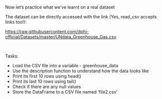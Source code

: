 <p>Now let&rsquo;s practice what we&rsquo;ve learnt on a real dataset</p>

<p>The dataset can be directly accessed with the link (Yes, read_csv accepts links too!):</p>

<p><a href="https://raw.githubusercontent.com/dphi-official/Datasets/master/UNdata_Greenhouse_Gas.csv">https://raw.githubusercontent.com/dphi-official/Datasets/master/UNdata_Greenhouse_Gas.csv</a></p>

<p>&nbsp;</p>

<p>Tasks:</p>

<ul>
	<li>Load the CSV file into a variable - greenhouse_data</li>
	<li>Use the description function to understand how the data looks like</li>
	<li>Print its first 10 rows using head()</li>
	<li>Print its last 10 rows using tail()</li>
	<li>Check if there are any null values</li>
	<li>Store the DataFrame to a CSV file named &lsquo;file2.csv&rsquo;</li>
</ul>